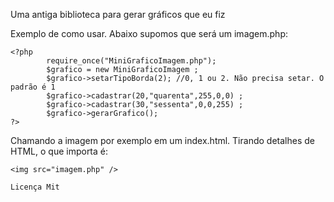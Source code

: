 Uma antiga biblioteca para gerar gráficos que eu fiz

Exemplo de como usar. Abaixo supomos que será um imagem.php:
```
<?php
        require_once("MiniGraficoImagem.php");
        $grafico = new MiniGraficoImagem ;
        $grafico->setarTipoBorda(2); //0, 1 ou 2. Não precisa setar. O padrão é 1
        $grafico->cadastrar(20,"quarenta",255,0,0) ;
        $grafico->cadastrar(30,"sessenta",0,0,255) ;
        $grafico->gerarGrafico();
?>
```
Chamando a imagem por exemplo em um index.html. Tirando detalhes de HTML, o que importa é:
```
<img src="imagem.php" />

Licença Mit

